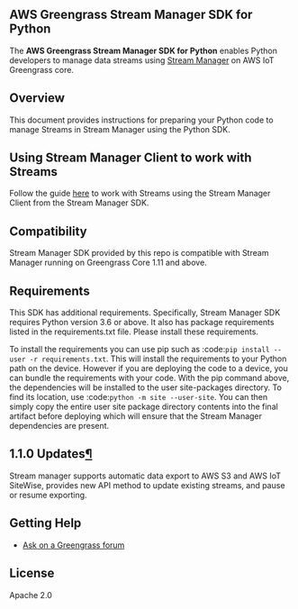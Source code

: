 ## AWS Greengrass Stream Manager SDK for Python

The **AWS Greengrass Stream Manager SDK for Python** enables Python developers to manage data streams using [Stream
Manager](https://docs.aws.amazon.com/greengrass/v2/developerguide/manage-data-streams.html) on AWS IoT Greengrass core.

## Overview

This document provides instructions for preparing your Python code to manage Streams in Stream Manager using the Python
SDK.

## Using Stream Manager Client to work with Streams

Follow the guide [here](https://docs.aws.amazon.com/greengrass/v2/developerguide/work-with-streams.html) to work
with Streams using the Stream Manager Client from the Stream Manager SDK.

## Compatibility

Stream Manager SDK provided by this repo is compatible with Stream Manager running on Greengrass Core 1.11 and above.

## Requirements

This SDK has additional requirements. Specifically, Stream Manager SDK requires Python version 3.6 or above. It also
 has package requirements listed in the requirements.txt file. Please install these requirements.

To install the requirements you can use pip such as :code:`pip install --user -r requirements.txt`. This will install
the requirements to your Python path on the device. However if you are deploying the code to a device, you can bundle
the requirements with your code. With the pip command above, the dependencies will be installed to the user
site-packages directory. To find its location, use :code:`python -m site --user-site`. You can then simply copy the
entire user site package directory contents into the final artifact before deploying which will ensure that the Stream
Manager dependencies are present.

<div class="Section" id="1.1.0updates">

## 1.1.0 Updates[¶](#1.1.0updates "Permalink to this headline")

Stream manager supports automatic data export to AWS S3 and AWS IoT SiteWise, provides new API method to update existing streams, and pause or resume exporting.

</div>

## Getting Help

*   [Ask on a Greengrass forum](https://forums.aws.amazon.com/forum.jspa?forumID=254)

## License

Apache 2.0
